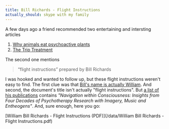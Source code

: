 ```yaml
---
title: Bill Richards - Flight Instructions
actually_should: skype with my family
---
```


A few days ago a friend recommended two entertaining and intersting articles

1. [Why animals eat psychoactive plants](http://boingboing.net/2015/01/20/why-animals-eat-psychoactive-p.html)
1. [The Trip Treatment](http://www.newyorker.com/magazine/2015/02/09/trip-treatment)

The second one mentions 

> “flight instructions” prepared by Bill Richards

I was hooked and wanted to follow up, but these flight instructions weren't easy to find. The first clue was that [Bill's name is actually William](http://www.bpru.org/cancer-studies/about-usBill.html). And second, the document's title isn't actually "flight instructions". But [a list of his publications](https://www.erowid.org/culture/characters/richards_bill/richards_bill.shtml) contains _"Navigation within Consciousness: Insights from Four Decades of Psychotherapy Research with Imagery, Music and Entheogens"_. And, sure enough, here you go:

[William Bill Richards - Flight Instructions (PDF)](/data/William Bill Richards - Flight Instructions.pdf)
